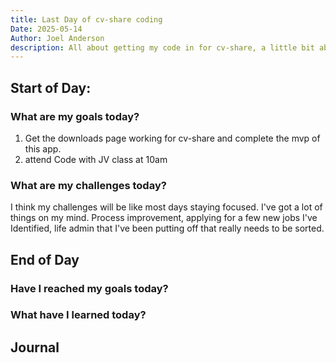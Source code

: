 ```yaml
---
title: Last Day of cv-share coding
Date: 2025-05-14
Author: Joel Anderson
description: All about getting my code in for cv-share, a little bit about Code with JV course I'm taking
---
```


## Start of Day:

### What are my goals today?
1. Get the downloads page working for cv-share and complete the mvp of this app.
2. attend Code with JV class at 10am

### What are my challenges today?
I think my challenges will be like most days staying focused. I've got a lot of things on my mind. Process improvement, applying for a few new jobs I've Identified, life admin that I've been putting off that really needs to be sorted.

## End of Day

### Have I reached my goals today?

### What have I learned today?

## Journal
